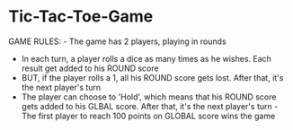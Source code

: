 # Tic-Tac-Toe-Game
GAME RULES:  - The game has 2 players, playing in rounds 
- In each turn, a player rolls a dice as many times as he wishes. Each result get added to his ROUND score 
- BUT, if the player rolls a 1, all his ROUND score gets lost. After that, it's the next player's turn 
- The player can choose to 'Hold', which means that his ROUND score gets added to his GLBAL score. After that, it's the next player's turn - The first player to reach 100 points on GLOBAL score wins the game
